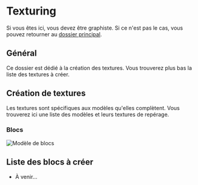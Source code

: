 # Texturing
Si vous êtes ici, vous devez être graphiste. Si ce n'est pas le cas, vous pouvez retourner au [dossier principal](https://github.com/RRDDMC/YSG).

## Général
Ce dossier est dédié à la création des textures. Vous trouverez plus bas la liste des textures à créer.

## Création de textures
Les textures sont spécifiques aux modèles qu'elles complètent. Vous trouverez ici une liste des modèles et leurs textures de repérage.

### Blocs
![Modèle de blocs](blocs/BaseTextureModel.png)

## Liste des blocs à créer
- À venir...
